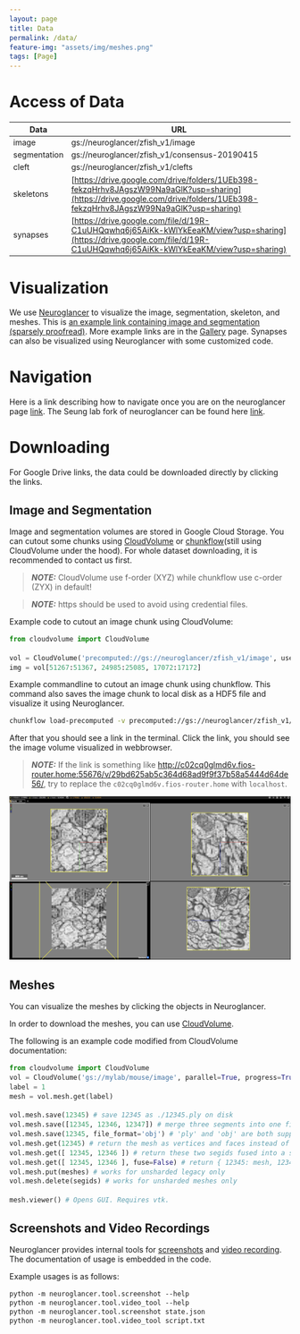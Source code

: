```yaml
---
layout: page
title: Data
permalink: /data/
feature-img: "assets/img/meshes.png"
tags: [Page]
---
```


# Access of Data


| Data          | URL |
| -----------   | ----------- |
| image         | gs://neuroglancer/zfish_v1/image |
| segmentation  | gs://neuroglancer/zfish_v1/consensus-20190415   |
| cleft         | gs://neuroglancer/zfish_v1/clefts     |
| skeletons     | [https://drive.google.com/drive/folders/1UEb398-fekzqHrhv8JAgszW99Na9aGlK?usp=sharing](https://drive.google.com/drive/folders/1UEb398-fekzqHrhv8JAgszW99Na9aGlK?usp=sharing) |
| synapses      | [https://drive.google.com/file/d/19R-C1uUHQqwhq6j65AiKk-kWlYkEeaKM/view?usp=sharing](https://drive.google.com/file/d/19R-C1uUHQqwhq6j65AiKk-kWlYkEeaKM/view?usp=sharing) |

# Visualization
We use [Neuroglancer](https://github.com/google/neuroglancer) to visualize the image, segmentation, skeleton, and meshes. This is [an example link containing image and segmentation (sparsely proofread)](https://neuromancer-seung-import.appspot.com/#!%7B%22layers%22:%5B%7B%22source%22:%22precomputed://gs://neuroglancer/zfish_v1/image%22%2C%22type%22:%22image%22%2C%22opacity%22:0.43%2C%22blend%22:%22default%22%2C%22shaderControls%22:%7B%7D%2C%22name%22:%22image%22%7D%2C%7B%22source%22:%22precomputed://gs://neuroglancer/zfish_v1/consensus-20190415%22%2C%22type%22:%22segmentation%22%2C%22skeletonRendering%22:%7B%22mode2d%22:%22lines_and_points%22%2C%22mode3d%22:%22lines%22%7D%2C%22name%22:%22consensus-20190415%22%7D%5D%2C%22navigation%22:%7B%22pose%22:%7B%22position%22:%7B%22voxelSize%22:%5B5%2C5%2C45%5D%2C%22voxelCoordinates%22:%5B51461.74609375%2C24880.7734375%2C17072.6640625%5D%7D%7D%2C%22zoomFactor%22:19.889658834717007%7D%2C%22perspectiveOrientation%22:%5B0.33774635195732117%2C-0.7286133766174316%2C-0.27233976125717163%2C0.5299820899963379%5D%2C%22perspectiveZoom%22:2132.77119684805%2C%22showSlices%22:false%2C%22jsonStateServer%22:%22https://www.dynamicannotationframework.com/nglstate/post%22%2C%22selectedLayer%22:%7B%22layer%22:%22consensus-20190415%22%2C%22size%22:460%7D%2C%22layout%22:%224panel%22%7D). 
More example links are in the [Gallery](https://seung-lab.github.io/zebrafish/gallery/) page. Synapses can also be visualized using Neuroglancer with some customized code.

# Navigation
 Here is a link describing how to navigate once you are on the neuroglancer page [link](https://www.microns-explorer.org/visualization). The Seung lab fork of neuroglancer can be found here [link](https://github.com/seung-lab/neuroglancer).

# Downloading 
For Google Drive links, the data could be downloaded directly by clicking the links.

## Image and Segmentation 
Image and segmentation volumes are stored in Google Cloud Storage. You can cutout some chunks using [CloudVolume](https://github.com/seung-lab/cloud-volume) or [chunkflow](https://github.com/seung-lab/chunkflow)(still using CloudVolume under the hood). For whole dataset downloading, it is recommended to contact us first.

> **_NOTE:_** CloudVolume use f-order (XYZ) while chunkflow use c-order (ZYX) in default!

> **_NOTE:_** https should be used to avoid using credential files.

Example code to cutout an image chunk using CloudVolume:
```python
from cloudvolume import CloudVolume

vol = CloudVolume('precomputed://gs://neuroglancer/zfish_v1/image', use_https=True)
img = vol[51267:51367, 24985:25085, 17072:17172]
```

Example commandline to cutout an image chunk using chunkflow. This command also saves the image chunk to local disk as a HDF5 file and visualize it using Neuroglancer.
```bash
chunkflow load-precomputed -v precomputed://gs://neuroglancer/zfish_v1/image --use-https --chunk-start 17072 24985 51267 --chunk-size 40 400 400 save-h5 -f image.h5 neuroglancer
```

After that you should see a link in the terminal. Click the link, you should see the image volume visualized in webbrowser. 
> **_NOTE:_** If the link is something like http://c02cq0glmd6v.fios-router.home:55676/v/29bd625ab5c364d68ad9f9f37b58a5444d64de56/, try to replace the `c02cq0glmd6v.fios-router.home` with `localhost`.

![](../assets/img/neuroglancer_image_chunk.png)

## Meshes
You can visualize the meshes by clicking the objects in Neuroglancer. 

In order to download the meshes, you can use [CloudVolume](https://github.com/seung-lab/cloud-volume).

The following is an example code modified from CloudVolume documentation:
```python
from cloudvolume import CloudVolume
vol = CloudVolume('gs://mylab/mouse/image', parallel=True, progress=True)
label = 1
mesh = vol.mesh.get(label)

vol.mesh.save(12345) # save 12345 as ./12345.ply on disk
vol.mesh.save([12345, 12346, 12347]) # merge three segments into one file
vol.mesh.save(12345, file_format='obj') # 'ply' and 'obj' are both supported
vol.mesh.get(12345) # return the mesh as vertices and faces instead of writing to disk
vol.mesh.get([ 12345, 12346 ]) # return these two segids fused into a single mesh
vol.mesh.get([ 12345, 12346 ], fuse=False) # return { 12345: mesh, 12346: mesh }
vol.mesh.put(meshes) # works for unsharded legacy only
vol.mesh.delete(segids) # works for unsharded meshes only

mesh.viewer() # Opens GUI. Requires vtk.
```

## Screenshots and Video Recordings
Neuroglancer provides internal tools for [screenshots](https://github.com/google/neuroglancer/blob/master/python/neuroglancer/tool/screenshot.py) and [video recording](https://github.com/google/neuroglancer/blob/master/python/neuroglancer/tool/video_tool.py). The documentation of usage is embedded in the code.

Example usages is as follows:
```
python -m neuroglancer.tool.screenshot --help
python -m neuroglancer.tool.video_tool --help
python -m neuroglancer.tool.screenshot state.json
python -m neuroglancer.tool.video_tool script.txt
```

